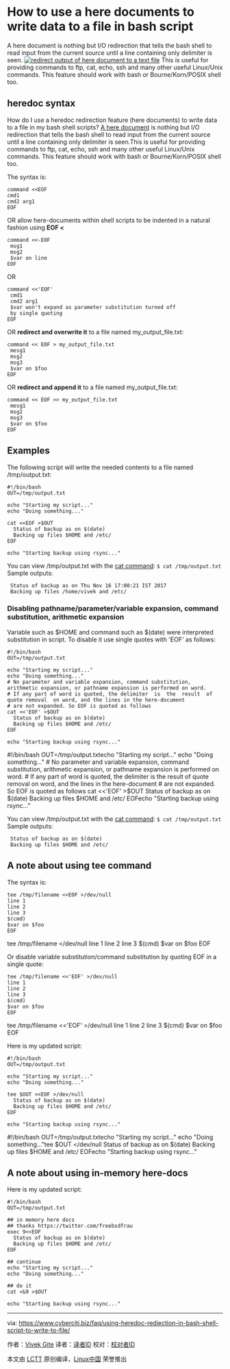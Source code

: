 How to use a here documents to write data to a file in bash script
======

A here document is nothing but I/O redirection that tells the bash shell to read input from the current source until a line containing only delimiter is seen.
[![redirect output of here document to a text file][1]][1]
This is useful for providing commands to ftp, cat, echo, ssh and many other useful Linux/Unix commands. This feature should work with bash or Bourne/Korn/POSIX shell too.

## heredoc syntax

How do I use a heredoc redirection feature (here documents) to write data to a file in my bash shell scripts? [A here document][2] is nothing but I/O redirection that tells the bash shell to read input from the current source until a line containing only delimiter is seen.This is useful for providing commands to ftp, cat, echo, ssh and many other useful Linux/Unix commands. This feature should work with bash or Bourne/Korn/POSIX shell too.

The syntax is:
```
command <<EOF
cmd1
cmd2 arg1
EOF
```

OR allow here-documents within shell scripts to be indented in a natural fashion using **EOF <**
```
command <<-EOF
 msg1
 msg2
 $var on line
EOF
```

OR
```
command <<'EOF'
 cmd1
 cmd2 arg1
 $var won't expand as parameter substitution turned off
 by single quoting
EOF
```

OR **redirect and overwrite it** to a file named my_output_file.txt:
```
command << EOF > my_output_file.txt
 mesg1
 msg2
 msg3
 $var on $foo
EOF
```

OR **redirect and append it** to a file named my_output_file.txt:
```
command << EOF >> my_output_file.txt
 mesg1
 msg2
 msg3
 $var on $foo
EOF
```

## Examples

The following script will write the needed contents to a file named /tmp/output.txt:
```
#!/bin/bash
OUT=/tmp/output.txt
 
echo "Starting my script..."
echo "Doing something..."
 
cat <<EOF >$OUT
  Status of backup as on $(date)
  Backing up files $HOME and /etc/
EOF
 
echo "Starting backup using rsync..."
```


You can view /tmp/output.txt with the [cat command][3]:
`$ cat /tmp/output.txt`
Sample outputs:
```
 Status of backup as on Thu Nov 16 17:00:21 IST 2017
 Backing up files /home/vivek and /etc/

```

### Disabling pathname/parameter/variable expansion, command substitution, arithmetic expansion

Variable such as $HOME and command such as $(date) were interpreted substitution in script. To disable it use single quotes with 'EOF' as follows:
```
#!/bin/bash
OUT=/tmp/output.txt
 
echo "Starting my script..."
echo "Doing something..."
# No parameter and variable expansion, command substitution, arithmetic expansion, or pathname expansion is performed on word.  
# If any part of word is quoted, the delimiter  is  the  result  of  quote removal  on word, and the lines in the here-document 
# are not expanded. So EOF is quoted as follows
cat <<'EOF' >$OUT
  Status of backup as on $(date)
  Backing up files $HOME and /etc/
EOF
 
echo "Starting backup using rsync..."
```

#!/bin/bash OUT=/tmp/output.txtecho "Starting my script..." echo "Doing something..." # No parameter and variable expansion, command substitution, arithmetic expansion, or pathname expansion is performed on word. # If any part of word is quoted, the delimiter is the result of quote removal on word, and the lines in the here-document # are not expanded. So EOF is quoted as follows cat <<'EOF' >$OUT Status of backup as on $(date) Backing up files $HOME and /etc/ EOFecho "Starting backup using rsync..."

You can view /tmp/output.txt with the [cat command][3]:
`$ cat /tmp/output.txt`
Sample outputs:
```
 Status of backup as on $(date)
 Backing up files $HOME and /etc/

```

## A note about using tee command

The syntax is:
```
tee /tmp/filename <<EOF >/dev/null
line 1
line 2
line 3
$(cmd)
$var on $foo
EOF
```

tee /tmp/filename <<EOF >/dev/null line 1 line 2 line 3 $(cmd) $var on $foo EOF

Or disable variable substitution/command substitution by quoting EOF in a single quote:
```
tee /tmp/filename <<'EOF' >/dev/null
line 1
line 2
line 3
$(cmd)
$var on $foo
EOF
```

tee /tmp/filename <<'EOF' >/dev/null line 1 line 2 line 3 $(cmd) $var on $foo EOF

Here is my updated script:
```
#!/bin/bash
OUT=/tmp/output.txt
 
echo "Starting my script..."
echo "Doing something..."
 
tee $OUT <<EOF >/dev/null
  Status of backup as on $(date)
  Backing up files $HOME and /etc/
EOF
 
echo "Starting backup using rsync..."
```

#!/bin/bash OUT=/tmp/output.txtecho "Starting my script..." echo "Doing something..."tee $OUT <<EOF >/dev/null Status of backup as on $(date) Backing up files $HOME and /etc/ EOFecho "Starting backup using rsync..."

## A note about using in-memory here-docs

Here is my updated script:
```
#!/bin/bash
OUT=/tmp/output.txt
 
## in memory here docs 
## thanks https://twitter.com/freebsdfrau
exec 9<<EOF
  Status of backup as on $(date)
  Backing up files $HOME and /etc/
EOF
 
## continue
echo "Starting my script..."
echo "Doing something..."
 
## do it
cat <&9 >$OUT
 
echo "Starting backup using rsync..."
```



--------------------------------------------------------------------------------

via: https://www.cyberciti.biz/faq/using-heredoc-rediection-in-bash-shell-script-to-write-to-file/

作者：[Vivek Gite][a]
译者：[译者ID](https://github.com/译者ID)
校对：[校对者ID](https://github.com/校对者ID)

本文由 [LCTT](https://github.com/LCTT/TranslateProject) 原创编译，[Linux中国](https://linux.cn/) 荣誉推出

[a]:https://www.cyberciti.biz
[1]:https://www.cyberciti.biz/media/new/faq/2017/11/redirect-output-of-here-document-to-a-text-file.jpg
[2]:https://bash.cyberciti.biz/guide/Here_documents
[3]:https//www.cyberciti.biz/faq/linux-unix-appleosx-bsd-cat-command-examples/ (See Linux/Unix cat command examples for more info)
